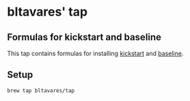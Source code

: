 # bltavares' tap
## Formulas for kickstart and baseline

This tap contains formulas for installing [kickstart](https://github.com/bltavares/kickstart) and [baseline](https://github.com/bltavares/baseline).


## Setup

```bash
brew tap bltavares/tap
```
